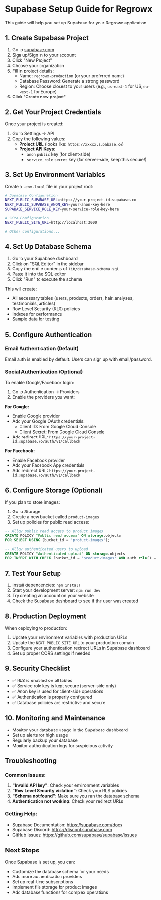 # Supabase Setup Guide for Regrowx

This guide will help you set up Supabase for your Regrowx application.

## 1. Create Supabase Project

1. Go to [supabase.com](https://supabase.com)
2. Sign up/Sign in to your account
3. Click "New Project"
4. Choose your organization
5. Fill in project details:
   - Name: `regrowx-production` (or your preferred name)
   - Database Password: Generate a strong password
   - Region: Choose closest to your users (e.g., `us-east-1` for US, `eu-west-1` for Europe)
6. Click "Create new project"

## 2. Get Your Project Credentials

Once your project is created:

1. Go to Settings → API
2. Copy the following values:
   - **Project URL** (looks like: `https://xxxxx.supabase.co`)
   - **Project API Keys**:
     - `anon` `public` key (for client-side)
     - `service_role` `secret` key (for server-side, keep this secure!)

## 3. Set Up Environment Variables

Create a `.env.local` file in your project root:

```bash
# Supabase Configuration
NEXT_PUBLIC_SUPABASE_URL=https://your-project-id.supabase.co
NEXT_PUBLIC_SUPABASE_ANON_KEY=your-anon-key-here
SUPABASE_SERVICE_ROLE_KEY=your-service-role-key-here

# Site Configuration
NEXT_PUBLIC_SITE_URL=http://localhost:3000

# Other configurations...
```

## 4. Set Up Database Schema

1. Go to your Supabase dashboard
2. Click on "SQL Editor" in the sidebar
3. Copy the entire contents of `lib/database-schema.sql`
4. Paste it into the SQL editor
5. Click "Run" to execute the schema

This will create:
- All necessary tables (users, products, orders, hair_analyses, testimonials, articles)
- Row Level Security (RLS) policies
- Indexes for performance
- Sample data for testing

## 5. Configure Authentication

### Email Authentication (Default)
Email auth is enabled by default. Users can sign up with email/password.

### Social Authentication (Optional)
To enable Google/Facebook login:

1. Go to Authentication → Providers
2. Enable the providers you want:

**For Google:**
- Enable Google provider
- Add your Google OAuth credentials:
  - Client ID: From Google Cloud Console
  - Client Secret: From Google Cloud Console
- Add redirect URL: `https://your-project-id.supabase.co/auth/v1/callback`

**For Facebook:**
- Enable Facebook provider
- Add your Facebook App credentials
- Add redirect URL: `https://your-project-id.supabase.co/auth/v1/callback`

## 6. Configure Storage (Optional)

If you plan to store images:

1. Go to Storage
2. Create a new bucket called `product-images`
3. Set up policies for public read access:

```sql
-- Allow public read access to product images
CREATE POLICY "Public read access" ON storage.objects
FOR SELECT USING (bucket_id = 'product-images');

-- Allow authenticated users to upload
CREATE POLICY "Authenticated upload" ON storage.objects
FOR INSERT WITH CHECK (bucket_id = 'product-images' AND auth.role() = 'authenticated');
```

## 7. Test Your Setup

1. Install dependencies: `npm install`
2. Start your development server: `npm run dev`
3. Try creating an account on your website
4. Check the Supabase dashboard to see if the user was created

## 8. Production Deployment

When deploying to production:

1. Update your environment variables with production URLs
2. Update the `NEXT_PUBLIC_SITE_URL` to your production domain
3. Configure your authentication redirect URLs in Supabase dashboard
4. Set up proper CORS settings if needed

## 9. Security Checklist

- ✅ RLS is enabled on all tables
- ✅ Service role key is kept secure (server-side only)
- ✅ Anon key is used for client-side operations
- ✅ Authentication is properly configured
- ✅ Database policies are restrictive and secure

## 10. Monitoring and Maintenance

- Monitor your database usage in the Supabase dashboard
- Set up alerts for high usage
- Regularly backup your database
- Monitor authentication logs for suspicious activity

## Troubleshooting

### Common Issues:

1. **"Invalid API key"**: Check your environment variables
2. **"Row Level Security violation"**: Check your RLS policies
3. **"Schema not found"**: Make sure you ran the database schema
4. **Authentication not working**: Check your redirect URLs

### Getting Help:

- Supabase Documentation: https://supabase.com/docs
- Supabase Discord: https://discord.supabase.com
- GitHub Issues: https://github.com/supabase/supabase/issues

## Next Steps

Once Supabase is set up, you can:
- Customize the database schema for your needs
- Add more authentication providers
- Set up real-time subscriptions
- Implement file storage for product images
- Add database functions for complex operations